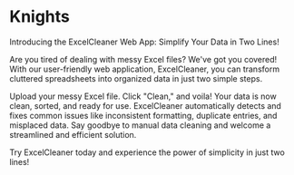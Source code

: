 # Knights
Introducing the ExcelCleaner Web App: Simplify Your Data in Two Lines!

Are you tired of dealing with messy Excel files? We've got you covered! With our user-friendly web application, ExcelCleaner, you can transform cluttered spreadsheets into organized data in just two simple steps.

Upload your messy Excel file.
Click "Clean," and voila! Your data is now clean, sorted, and ready for use.
ExcelCleaner automatically detects and fixes common issues like inconsistent formatting, duplicate entries, and misplaced data. Say goodbye to manual data cleaning and welcome a streamlined and efficient solution.

Try ExcelCleaner today and experience the power of simplicity in just two lines!

